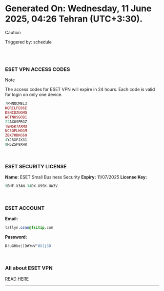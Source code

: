 # Generated On: Wednesday, 11 June 2025, 04:26 Tehran (UTC+3:30).

> [!CAUTION]
> Triggered by: schedule

<br><br>

### ESET VPN ACCESS CODES

> [!NOTE]
> The access codes for ESET VPN will expire in 24 hours.
> Each code is valid for login on only one device.

```ruby
7PHNQCM8L3
KQRILFE86E
DSNCDZUGMQ
WCTNHSGOB1
22AXUSPRGZ
TEM5K7AXMU
UC5GPLHGGM
ZBX70BKG60
4YJ5XFJX31
0H5ZSP9XHR
```

<br>

### ESET SECURITY LICENSE

**Name:** ESET Small Business Security
**Expiry:** 11/07/2025
**License Key:**

```POV-Ray SDL
9BHF-X3AN-34DX-X9SK-UW3V
```

<br>

### ESET ACCOUNT

**Email:**

```CSS
tallyn.ozan@fsitip.com
```

**Password:**

```POV-Ray SDL
D!uGHUe|[D#YwV"8X[j3D
```

<br>

### All about ESET VPN

[READ HERE](https://t.me/F_NiREvil/2113)

---

<br><br>

